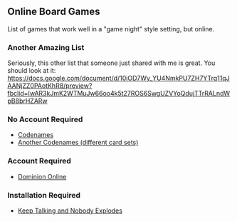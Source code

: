 ## Online Board Games

List of games that work well in a "game night" style setting, but online.

### Another Amazing List

Seriously, this other list that someone just shared with me is great.  You should look at it: https://docs.google.com/document/d/10iOD7Wy_YU4NmkPU7ZH7YTrq11qJAANjZZ0PAotKhR8/preview?fbclid=IwAR3kJmK2WTMuJw66oo4k5t27ROS6SwgUZVYoQdujTTrRALndWpB8brHZARw

### No Account Required

- [Codenames](https://codenames.plus/)
- [Another Codenames (different card sets)](https://ninjabunny.github.io/KodeNames/)

### Account Required

- [Dominion Online](https://dominion.games/)

### Installation Required

- [Keep Talking and Nobody Explodes](https://keeptalkinggame.com/)
